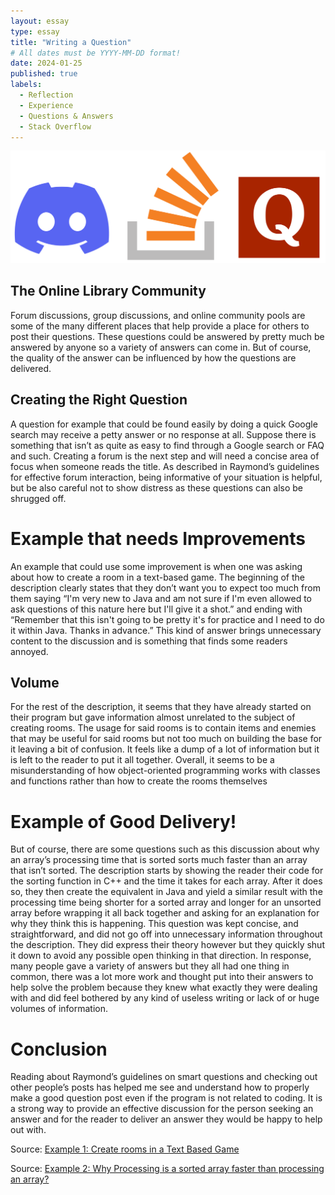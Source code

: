 ```yaml
---
layout: essay
type: essay
title: "Writing a Question"
# All dates must be YYYY-MM-DD format!
date: 2024-01-25
published: true
labels:
  - Reflection
  - Experience
  - Questions & Answers
  - Stack Overflow
---
```

<img class="img-fluid" src="../img/Logos.png">

## The Online Library Community
Forum discussions, group discussions, and online community pools are some of the many different places that help provide a place for others to post their questions. These questions could be answered by pretty much be answered by anyone so a variety of answers can come in. But of course, the quality of the answer can be influenced by how the questions are delivered. 
## Creating the Right Question
A question for example that could be found easily by doing a quick Google search may receive a petty answer or no response at all. Suppose there is something that isn’t as quite as easy to find through a Google search or FAQ and such. Creating a forum is the next step and will need a concise area of focus when someone reads the title. As described in Raymond’s guidelines for effective forum interaction, being informative of your situation is helpful, but be also careful not to show distress as these questions can also be shrugged off. 
# Example that needs Improvements
An example that could use some improvement is when one was asking about how to create a room in a text-based game. The beginning of the description clearly states that they don’t want you to expect too much from them saying “I'm very new to Java and am not sure if I'm even allowed to ask questions of this nature here but I'll give it a shot.” and ending with “Remember that this isn't going to be pretty it's for practice and I need to do it within Java. Thanks in advance.” This kind of answer brings unnecessary content to the discussion and is something that finds some readers annoyed. 
## Volume
For the rest of the description, it seems that they have already started on their program but gave information almost unrelated to the subject of creating rooms. The usage for said rooms is to contain items and enemies that may be useful for said rooms but not too much on building the base for it leaving a bit of confusion. It feels like a dump of a lot of information but it is left to the reader to put it all together. Overall, it seems to be a misunderstanding of how object-oriented programming works with classes and functions rather than how to create the rooms themselves
# Example of Good Delivery!
But of course, there are some questions such as this discussion about why an array’s processing time that is sorted sorts much faster than an array that isn’t sorted. The description starts by showing the reader their code for the sorting function in C++ and the time it takes for each array. After it does so, they then create the equivalent in Java and yield a similar result with the processing time being shorter for a sorted array and longer for an unsorted array before wrapping it all back together and asking for an explanation for why they think this is happening. This question was kept concise, and straightforward, and did not go off into unnecessary information throughout the description. They did express their theory however but they quickly shut it down to avoid any possible open thinking in that direction. In response, many people gave a variety of answers but they all had one thing in common, there was a lot more work and thought put into their answers to help solve the problem because they knew what exactly they were dealing with and did feel bothered by any kind of useless writing or lack of or huge volumes of information.
# Conclusion
Reading about Raymond’s guidelines on smart questions and checking out other people’s posts has helped me see and understand how to properly make a good question post even if the program is not related to coding. It is a strong way to provide an effective discussion for the person seeking an answer and for the reader to deliver an answer they would be happy to help out with.

Source: <a href="https://stackoverflow.com/questions/8264432/how-to-create-rooms-in-a-text-based-gamebeginner"><i class="large github icon "></i>Example 1: Create rooms in a Text Based Game</a>

Source: <a href="https://stackoverflow.com/questions/11227809/why-is-processing-a-sorted-array-faster-than-processing-an-unsorted-array"><i class="large github icon "></i>Example 2: Why Processing is a sorted array faster than processing an array?</a>
